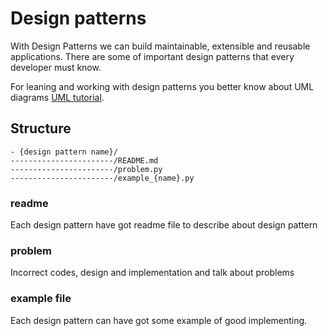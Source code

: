 # Design patterns

With Design Patterns we can build maintainable, extensible and reusable applications.
There are some of important design patterns that every developer must know.

For leaning and working with design patterns you better know about UML diagrams
[UML tutorial](https://blog.visual-paradigm.com/what-are-the-six-types-of-relationships-in-uml-class-diagrams/#Inheritance).

## Structure

```
- {design pattern name}/
-----------------------/README.md
-----------------------/problem.py
-----------------------/example_{name}.py

```
### readme
Each design pattern have got readme file to describe about design pattern

### problem
Incorrect codes, design and implementation and talk about problems

### example file
Each design pattern can have got some example of good implementing.
